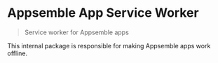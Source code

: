 # Appsemble App Service Worker

> Service worker for Appsemble apps

This internal package is responsible for making Appsemble apps work offline.
